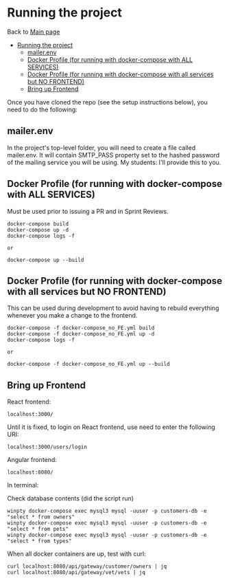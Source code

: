 # Running the project

Back to [Main page](../README.md#table-of-contents)

<!-- TOC -->
* [Running the project](#running-the-project)
  * [mailer.env](#mailerenv)
  * [Docker Profile (for running with docker-compose with ALL SERVICES)](#docker-profile-for-running-with-docker-compose-with-all-services)
  * [Docker Profile (for running with docker-compose with all services but NO FRONTEND)](#docker-profile-for-running-with-docker-compose-with-all-services-but-no-frontend)
  * [Bring up Frontend](#bring-up-frontend)
<!-- TOC -->

Once you have cloned the repo (see the setup instructions below), you need to do the following:

## mailer.env
In the project's top-level folder, you will need to create a file called mailer.env. It will contain SMTP_PASS property set to the hashed password of the mailing service you will be using.
My students: I'll provide this to you.


## Docker Profile (for running with docker-compose with ALL SERVICES)
Must be used prior to issuing a PR and in Sprint Reviews.
```
docker-compose build
docker-compose up -d
docker-compose logs -f

or

docker-compose up --build
```

## Docker Profile (for running with docker-compose with all services but NO FRONTEND)
This can be used during development to avoid having to rebuild everything whenever you make a change to the frontend.
```
docker-compose -f docker-compose_no_FE.yml build
docker-compose -f docker-compose_no_FE.yml up -d
docker-compose logs -f

or

docker-compose -f docker-compose_no_FE.yml up --build
```
## Bring up Frontend
React frontend:
```
localhost:3000/
```
Until it is fixed, to login on React frontend, use need to enter the following URI:
```
localhost:3000/users/login
```
Angular frontend:
```
localhost:8080/
```
In terminal:

Check database contents (did the script run)
```
winpty docker-compose exec mysql3 mysql -uuser -p customers-db -e "select * from owners"
winpty docker-compose exec mysql3 mysql -uuser -p customers-db -e "select * from pets"
winpty docker-compose exec mysql3 mysql -uuser -p customers-db -e "select * from types"
```
When all docker containers are up, test with curl:
```
curl localhost:8080/api/gateway/customer/owners | jq
curl localhost:8080/api/gateway/vet/vets | jq
```
